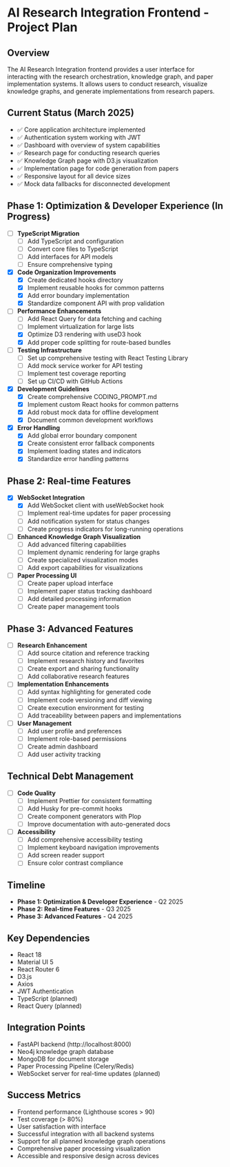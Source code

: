 # AI Research Integration Frontend - Project Plan

## Overview
The AI Research Integration frontend provides a user interface for interacting with the research orchestration, knowledge graph, and paper implementation systems. It allows users to conduct research, visualize knowledge graphs, and generate implementations from research papers.

## Current Status (March 2025)
- ✅ Core application architecture implemented
- ✅ Authentication system working with JWT
- ✅ Dashboard with overview of system capabilities
- ✅ Research page for conducting research queries
- ✅ Knowledge Graph page with D3.js visualization
- ✅ Implementation page for code generation from papers
- ✅ Responsive layout for all device sizes
- ✅ Mock data fallbacks for disconnected development

## Phase 1: Optimization & Developer Experience (In Progress)
- [ ] **TypeScript Migration**
  - [ ] Add TypeScript and configuration
  - [ ] Convert core files to TypeScript
  - [ ] Add interfaces for API models
  - [ ] Ensure comprehensive typing

- [x] **Code Organization Improvements**
  - [x] Create dedicated hooks directory
  - [x] Implement reusable hooks for common patterns
  - [x] Add error boundary implementation
  - [x] Standardize component API with prop validation

- [ ] **Performance Enhancements**
  - [ ] Add React Query for data fetching and caching
  - [ ] Implement virtualization for large lists
  - [x] Optimize D3 rendering with useD3 hook
  - [x] Add proper code splitting for route-based bundles

- [ ] **Testing Infrastructure**
  - [ ] Set up comprehensive testing with React Testing Library
  - [ ] Add mock service worker for API testing
  - [ ] Implement test coverage reporting
  - [ ] Set up CI/CD with GitHub Actions

- [x] **Development Guidelines**
  - [x] Create comprehensive CODING_PROMPT.md
  - [x] Implement custom React hooks for common patterns
  - [x] Add robust mock data for offline development
  - [x] Document common development workflows

- [x] **Error Handling**
  - [x] Add global error boundary component
  - [x] Create consistent error fallback components
  - [x] Implement loading states and indicators
  - [x] Standardize error handling patterns

## Phase 2: Real-time Features
- [x] **WebSocket Integration**
  - [x] Add WebSocket client with useWebSocket hook
  - [ ] Implement real-time updates for paper processing
  - [ ] Add notification system for status changes
  - [ ] Create progress indicators for long-running operations

- [ ] **Enhanced Knowledge Graph Visualization**
  - [ ] Add advanced filtering capabilities
  - [ ] Implement dynamic rendering for large graphs
  - [ ] Create specialized visualization modes
  - [ ] Add export capabilities for visualizations

- [ ] **Paper Processing UI**
  - [ ] Create paper upload interface
  - [ ] Implement paper status tracking dashboard
  - [ ] Add detailed processing information
  - [ ] Create paper management tools

## Phase 3: Advanced Features
- [ ] **Research Enhancement**
  - [ ] Add source citation and reference tracking
  - [ ] Implement research history and favorites
  - [ ] Create export and sharing functionality
  - [ ] Add collaborative research features

- [ ] **Implementation Enhancements**
  - [ ] Add syntax highlighting for generated code
  - [ ] Implement code versioning and diff viewing
  - [ ] Create execution environment for testing
  - [ ] Add traceability between papers and implementations

- [ ] **User Management**
  - [ ] Add user profile and preferences
  - [ ] Implement role-based permissions
  - [ ] Create admin dashboard
  - [ ] Add user activity tracking

## Technical Debt Management
- [ ] **Code Quality**
  - [ ] Implement Prettier for consistent formatting
  - [ ] Add Husky for pre-commit hooks
  - [ ] Create component generators with Plop
  - [ ] Improve documentation with auto-generated docs

- [ ] **Accessibility**
  - [ ] Add comprehensive accessibility testing
  - [ ] Implement keyboard navigation improvements
  - [ ] Add screen reader support
  - [ ] Ensure color contrast compliance

## Timeline
- **Phase 1: Optimization & Developer Experience** - Q2 2025
- **Phase 2: Real-time Features** - Q3 2025
- **Phase 3: Advanced Features** - Q4 2025

## Key Dependencies
- React 18
- Material UI 5
- React Router 6
- D3.js
- Axios
- JWT Authentication
- TypeScript (planned)
- React Query (planned)

## Integration Points
- FastAPI backend (http://localhost:8000)
- Neo4j knowledge graph database
- MongoDB for document storage
- Paper Processing Pipeline (Celery/Redis)
- WebSocket server for real-time updates (planned)

## Success Metrics
- Frontend performance (Lighthouse scores > 90)
- Test coverage (> 80%)
- User satisfaction with interface
- Successful integration with all backend systems
- Support for all planned knowledge graph operations
- Comprehensive paper processing visualization
- Accessible and responsive design across devices